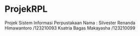 # ProjekRPL
Projek Sistem Informasi Perpustakaan 
Nama : Silvester Renanda Himawantoro /123210093
        Ksatria Bagas Makayasha /123210099
